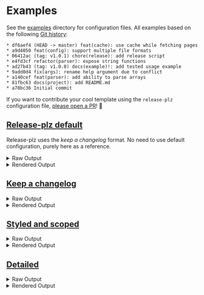 # Examples

See the
[examples](https://github.com/MarcoIeni/release-plz/tree/main/examples)
directory for configuration files. All examples based on the following [Git
history](https://github.com/orhun/git-cliff-readme-example):

```log
* df6aef4 (HEAD -> master) feat(cache): use cache while fetching pages
* a9d4050 feat(config): support multiple file formats
* 06412ac (tag: v1.0.1) chore(release): add release script
* e4fd3cf refactor(parser): expose string functions
* ad27b43 (tag: v1.0.0) docs(example)!: add tested usage example
* 9add0d4 fix(args): rename help argument due to conflict
* a140cef feat(parser): add ability to parse arrays
* 81fbc63 docs(project): add README.md
* a78bc36 Initial commit
```

If you want to contribute your cool template using the `release-plz`
configuration file, [please open a
PR](https://github.com/MarcoIeni/release-plz/blob/main/CONTRIBUTING.md)! 🙏

## [Release-plz default](https://github.com/MarcoIeni/release-plz/tree/main/examples/default.toml)

Release-plz uses the *keep a changelog* format. No need to use default
configuration, purely here as a reference.

<details>
  <summary>Raw Output</summary>

```text
# Changelog

All notable changes to this project will be documented in this file.

The format is based on [Keep a Changelog](https://keepachangelog.com/en/1.0.0/),
and this project adheres to [Semantic Versioning](https://semver.org/spec/v2.0.0.html).

## [Unreleased]

### Added

- Support multiple file formats

### Changed

- Use cache while fetching pages

## [1.0.1](https://github.com/orhun/git-cliff-readme-example/compare/v1.0.0...v1.0.1) - 2021-07-18

### Added

- Add release script

### Changed

- Expose string functions

## [1.0.0] - 2021-07-18

### Added

- Add README.md
- Add ability to parse arrays
- Add tested usage example

### Fixed

- Rename help argument due to conflict
```

</details>

<details>
  <summary>Rendered Output</summary>

```mdx-code-block
# Changelog

All notable changes to this project will be documented in this file.

The format is based on [Keep a Changelog](https://keepachangelog.com/en/1.0.0/),
and this project adheres to [Semantic Versioning](https://semver.org/spec/v2.0.0.html).

## [Unreleased]

### Added

- Support multiple file formats

### Changed

- Use cache while fetching pages

## [1.0.1](https://github.com/orhun/git-cliff-readme-example/compare/v1.0.0...v1.0.1) - 2021-07-18

### Added

- Add release script

### Changed

- Expose string functions

## [1.0.0] - 2021-07-18

### Added

- Add README.md
- Add ability to parse arrays
- Add tested usage example

### Fixed

- Rename help argument due to conflict
```

</details>

## [Keep a changelog](https://github.com/MarcoIeni/release-plz/tree/main/examples/keepachangelog.toml)

<details>
  <summary>Raw Output</summary>

```text
# Changelog

All notable changes to this project will be documented in this file.

The format is based on [Keep a Changelog](https://keepachangelog.com/en/1.0.0/),
and this project adheres to [Semantic Versioning](https://semver.org/spec/v2.0.0.html).

## [Unreleased]

### Added

- Support multiple file formats

### Changed

- Use cache while fetching pages

## [1.0.1] - 2021-07-18

### Added

- Add release script

### Changed

- Expose string functions

## [1.0.0] - 2021-07-18

### Added

- Add README.md
- Add ability to parse arrays
- Add tested usage example

### Fixed

- Rename help argument due to conflict

[unreleased]: https://github.com/orhun/git-cliff-readme-example/compare/v1.0.1...HEAD
[1.0.1]: https://github.com/orhun/git-cliff-readme-example/compare/v1.0.0...v1.0.1
```

</details>

<details>
  <summary>Rendered Output</summary>

```mdx-code-block
# Changelog

All notable changes to this project will be documented in this file.

The format is based on [Keep a Changelog](https://keepachangelog.com/en/1.0.0/),
and this project adheres to [Semantic Versioning](https://semver.org/spec/v2.0.0.html).

## [Unreleased]

### Added

- Support multiple file formats

### Changed

- Use cache while fetching pages

## [1.0.1] - 2021-07-18

### Added

- Add release script

### Changed

- Expose string functions

## [1.0.0] - 2021-07-18

### Added

- Add README.md
- Add ability to parse arrays
- Add tested usage example

### Fixed

- Rename help argument due to conflict

[unreleased]: https://github.com/orhun/git-cliff-readme-example/compare/v1.0.1...HEAD
[1.0.1]: https://github.com/orhun/git-cliff-readme-example/compare/v1.0.0...v1.0.1
```

</details>

## [Styled and scoped](https://github.com/MarcoIeni/release-plz/tree/main/examples/styled-scoped.toml)

<details>
  <summary>Raw Output</summary>

```text
# Changelog

All notable changes to this project will be documented in this file.

The format is based on [Keep a Changelog](https://keepachangelog.com/en/1.0.0/),
and this project adheres to [Semantic Versioning](https://semver.org/spec/v2.0.0.html).

## [Unreleased]

### ⛰️  Features

- feat(config): support multiple file formats ([a9d4050](a9d4050212a18f6b3bd76e2e41fbb9045d268b80))
- feat(cache): use cache while fetching pages ([df6aef4](df6aef41292f3ffe5887754232e6ea7831c50ba5))

## [1.0.1](https://github.com/orhun/git-cliff-readme-example/compare/v1.0.0...v1.0.1)

### 🚜 Refactor

- refactor(parser): expose string functions ([e4fd3cf](e4fd3cf8e2e6f49c0b57f66416e886c37cbb3715))

### ⚙️ Miscellaneous Tasks

- chore(release): add release script ([06412ac](06412ac1dd4071006c465dde6597a21d4367a158))

## [1.0.0] - 2021-07-18

### ⛰️  Features

- feat(parser): add ability to parse arrays ([a140cef](a140cef0405e0bcbfb5de44ff59e091527d91b38))

### 🐛 Bug Fixes

- fix(args): rename help argument due to conflict ([9add0d4](9add0d4616dc95a6ea8b01d5e4d233876b6e5e00))

### 📚 Documentation

- docs(project): add README.md ([81fbc63](81fbc6365484abf0b4f4b05d384175763ad8db44))
- docs(example)!: add tested usage example ([ad27b43](ad27b43e8032671afb4809a1a3ecf12f45c60e0e))
```

</details>

<details>
  <summary>Rendered Output</summary>

```mdx-code-block
# Changelog

All notable changes to this project will be documented in this file.

The format is based on [Keep a Changelog](https://keepachangelog.com/en/1.0.0/),
and this project adheres to [Semantic Versioning](https://semver.org/spec/v2.0.0.html).

## [Unreleased]

### ⛰️  Features

- feat(config): support multiple file formats (a9d4050)
- feat(cache): use cache while fetching pages (df6aef4)

## [1.0.1](https://github.com/orhun/git-cliff-readme-example/compare/v1.0.0...v1.0.1)

### 🚜 Refactor

- refactor(parser): expose string functions (e4fd3cf)

### ⚙️ Miscellaneous Tasks

- chore(release): add release script (06412ac)

## [1.0.0] - 2021-07-18

### ⛰️  Features

- feat(parser): add ability to parse arrays (a140cef)

### 🐛 Bug Fixes

- fix(args): rename help argument due to conflict (9add0d4)

### 📚 Documentation

- docs(project): add README.md (81fbc63)
- docs(example)!: add tested usage example (ad27b43)
```

</details>


## [Detailed](https://github.com/MarcoIeni/release-plz/tree/main/examples/detailed.toml)

<details>
  <summary>Raw Output</summary>

```text
# Changelog

All notable changes to this project will be documented in this file.

## [unreleased]

### Features

- Support multiple file formats ([a9d4050](a9d4050212a18f6b3bd76e2e41fbb9045d268b80))
- Use cache while fetching pages ([df6aef4](df6aef41292f3ffe5887754232e6ea7831c50ba5))

## [1.0.1] - 2021-07-18

[ad27b43](ad27b43e8032671afb4809a1a3ecf12f45c60e0e)...[06412ac](06412ac1dd4071006c465dde6597a21d4367a158)

### Miscellaneous Tasks

- Add release script ([06412ac](06412ac1dd4071006c465dde6597a21d4367a158))

### Refactor

- Expose string functions ([e4fd3cf](e4fd3cf8e2e6f49c0b57f66416e886c37cbb3715))

## [1.0.0] - 2021-07-18

### Bug Fixes

- Rename help argument due to conflict ([9add0d4](9add0d4616dc95a6ea8b01d5e4d233876b6e5e00))

### Documentation

- Add README.md ([81fbc63](81fbc6365484abf0b4f4b05d384175763ad8db44))
- Add tested usage example ([ad27b43](ad27b43e8032671afb4809a1a3ecf12f45c60e0e))

### Features

- Add ability to parse arrays ([a140cef](a140cef0405e0bcbfb5de44ff59e091527d91b38))
```

</details>

<details>
  <summary>Rendered Output</summary>

```mdx-code-block
# Changelog

All notable changes to this project will be documented in this file.

## [unreleased]

### Features

- Support multiple file formats (a9d4050)
- Use cache while fetching pages (df6aef4)

## [1.0.1] - 2021-07-18

ad27b43...06412ac

### Miscellaneous Tasks

- Add release script (06412ac)

### Refactor

- Expose string functions (e4fd3cf)

## [1.0.0] - 2021-07-18

### Bug Fixes

- Rename help argument due to conflict (9add0d4)

### Documentation

- Add README.md (81fbc63)
- Add tested usage example (ad27b43)

### Features

- Add ability to parse arrays (a140cef)
```

</details>
